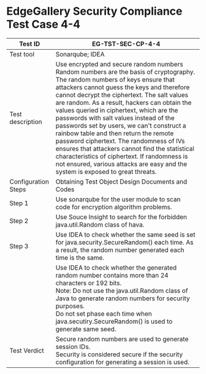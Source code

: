 # EdgeGallery Security Compliance Test Case 4-4

|Test ID   |EG-TST-SEC-CP-4-4   |
| ------------ | ------------ |
|Test tool    |Sonarqube; IDEA   |
|Test description   |Use encrypted and secure random numbers<br>Random numbers are the basis of cryptography. The random numbers of keys ensure that attackers cannot guess the keys and therefore cannot decrypt the ciphertext. The salt values are random. As a result, hackers can obtain the values queried in ciphertext, which are the passwords with salt values instead of the passwords set by users, we can't construct a rainbow table and then return the remote password ciphertext. The randomness of IVs ensures that attackers cannot find the statistical characteristics of ciphertext. If randomness is not ensured, various attacks are easy and the system is exposed to great threats.   |
|Configuration Steps   |Obtaining Test Object Design Documents and Codes   |
|Step 1   |Use sonarqube for the user module to scan code for encryption algorithm problems.   |
|Step 2   |Use Souce Insight to search for the forbidden java.util.Random class of hava.   |
|Step 3   |Use IDEA to check whether the same seed is set for java.security.SecureRandom() each time. As a result, the random number generated each time is the same.   |
|   |Use IDEA to check whether the generated random number contains more than 24 characters or 192 bits.<br>Note: Do not use the java.util.Random class of Java to generate random numbers for security purposes.<br>Do not set phase each time when java.secutiry.SecureRandom() is used to generate same seed.   |
|Test Verdict   |Secure random numbers are used to generate session IDs.<br>Security is considered secure if the security configuration for generating a session is used.   |